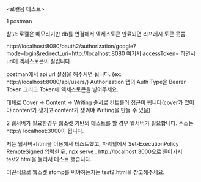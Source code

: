 <로컬용 테스트>

1 postman

참고: 로컬은 메모리기반 db를 연결해서 엑세스토큰 만료되면 리프레시 토큰 못씀.

http://localhost:8080/oauth2/authorization/google?mode=login&redirect_uri=http://localhost:8080 
여기서 accessToken= 하면서 uri에 엑세스토큰이 실립니다.

postman에서 api url 설정을 해주시면 됩니다.
(ex: http://localhost:8080/api/users/)
Authorization 탭의 Auth Type을 Bearer Token 그리고 Token에 엑세스토큰을 넣어주세요.

대체로 Cover -> Content -> Writing 순서로 컨트롤러 접근이 됩니다(cover가 있어야 content가 생기고 content가 생겨야 Writing을 만들 수 있음)

2 웹서버가 필요한경우
웹소켓 기반의 테스트를 할 경우 웹서버가 필요합니다.
주소는 http:// localhost:3000이 됩니다.

저는 웹서버+html을 이용해서 테스트했고, 
파워쉘에서 Set-ExecutionPolicy RemoteSigned 입력한 뒤,
 npx serve .
http://localhost:3000으로 들어가서 test2.html을 눌러서 테스트 했습니다.

어떤식으로 웹소켓 stomp를 써야하는지는 test2.html을 참고해주세요.
